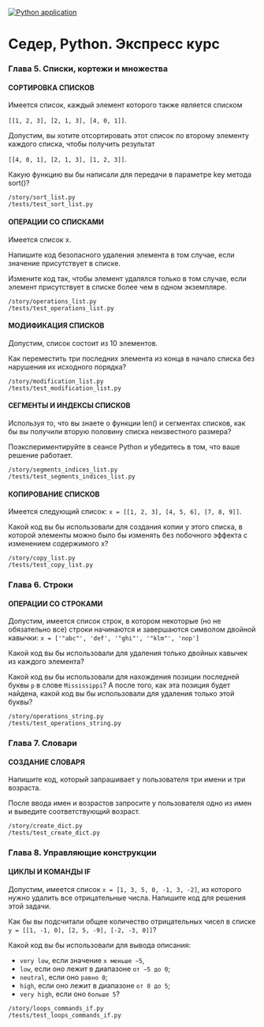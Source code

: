 [![Python application](https://github.com/aliyamullina/book_training/actions/workflows/tests_ci.yml/badge.svg?branch=main)](https://github.com/aliyamullina/book_training/actions/workflows/tests_ci.yml)

# Седер, Python. Экспресс курс

### Глава 5. Списки, кортежи и множества
#### СОРТИРОВКА СПИСКОВ
Имеется список, каждый элемент которого также является списком

`[[1, 2, 3], [2, 1, 3], [4, 0, 1]]`.

Допустим, вы хотите отсортировать этот список по второму элементу каждого списка, чтобы получить результат 

`[[4, 0, 1], [2, 1, 3], [1, 2, 3]]`. 

Какую функцию вы бы написали для передачи в параметре key метода sort()?

```
/story/sort_list.py
/tests/test_sort_list.py
```

#### ОПЕРАЦИИ СО СПИСКАМИ
Имеется список x. 

Напишите код безопасного удаления элемента в том случае, 
если значение присутствует в списке.

Измените код так, чтобы элемент удалялся только в том случае, 
если элемент присутствует в списке более чем в одном экземпляре.

```
/story/operations_list.py
/tests/test_operations_list.py
```

#### МОДИФИКАЦИЯ СПИСКОВ
Допустим, список состоит из 10 элементов. 

Как переместить три последних элемента из конца в начало списка без нарушения их исходного порядка?

```
/story/modification_list.py
/tests/test_modification_list.py
```

#### СЕГМЕНТЫ И ИНДЕКСЫ СПИСКОВ
Используя то, что вы знаете о функции len() и сегментах списков, как бы вы получили вторую половину списка неизвестного размера? 

Поэкспериментируйте в сеансе Python и убедитесь в том, что ваше решение работает.

```
/story/segments_indices_list.py
/tests/test_segments_indices_list.py
```

#### КОПИРОВАНИЕ СПИСКОВ
Имеется следующий список: `x = [[1, 2, 3], [4, 5, 6], [7, 8, 9]]`. 

Какой код вы бы использовали для создания копии y этого списка, в которой элементы можно было бы изменять без побочного эффекта с изменением содержимого x?

```
/story/copy_list.py
/tests/test_copy_list.py
```

### Глава 6. Строки
#### ОПЕРАЦИИ СО СТРОКАМИ
Допустим, имеется список строк, в котором некоторые (но не обязательно все) строки начинаются и 
завершаются символом двойной кавычки:
`x = ['"abc"', 'def', '"ghi"', '"klm"', 'nop']`

Какой код вы бы использовали для удаления только двойных кавычек из каждого элемента?

Какой код вы бы использовали для нахождения позиции последней буквы `p` в слове `Mississippi`? 
А после того, как эта позиция будет найдена, какой код вы бы использовали для удаления только этой буквы?

```
/story/operations_string.py
/tests/test_operations_string.py
```

### Глава 7. Словари
#### СОЗДАНИЕ СЛОВАРЯ
Напишите код, который запрашивает у пользователя три имени и три возраста. 

После ввода имен и возрастов запросите у пользователя одно из имен и выведите соответствующий возраст.

```
/story/create_dict.py
/tests/test_create_dict.py
```

### Глава 8. Управляющие конструкции
#### ЦИКЛЫ И КОМАНДЫ IF
Допустим, имеется список `x = [1, 3, 5, 0, -1, 3, -2]`, из которого нужно удалить все отрицательные числа. 
Напишите код для решения этой задачи.

Как бы вы подсчитали общее количество отрицательных чисел в списке `y = [[1, -1, 0], [2, 5, -9], [-2, -3, 0]]`?

Какой код вы бы использовали для вывода описания: 
- `very low`, если значение `x меньше −5`, 
- `low`, если оно лежит в диапазоне `от −5 до 0`; 
- `neutral`, если оно `равно 0`; 
- `high`, если оно лежит в диапазоне `от 0 до 5`; 
- `very high`, если оно `больше 5`?

```
/story/loops_commands_if.py
/tests/test_loops_commands_if.py
```